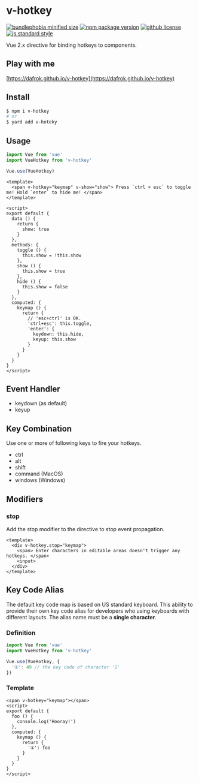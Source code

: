 # v-hotkey

[![bundlephobia minified size](https://badgen.net/bundlephobia/min/v-hotkey)](https://bundlephobia.com/result?p=v-hotkey)
[![npm package version](https://badgen.net/npm/v/v-hotkey)](https://npm.im/v-hotkey)
[![github license](https://badgen.net/github/license/dafrok/v-hotkey)](https://github.com/dafrok/v-hotkey/blob/master/LICENSE)
[![js standard style](https://badgen.net/badge/code%20style/standard/pink)](https://standardjs.com)

Vue 2.x directive for binding hotkeys to components.

## Play with me

[https://dafrok.github.io/v-hotkey](https://dafrok.github.io/v-hotkey)

## Install

```bash
$ npm i v-hotkey
# or
$ yard add v-hoteky
```

## Usage

```javascript
import Vue from 'vue'
import VueHotkey from 'v-hotkey'

Vue.use(VueHotkey)
```

```vue
<template>
  <span v-hotkey="keymap" v-show="show"> Press `ctrl + esc` to toggle me! Hold `enter` to hide me! </span>
</template>

<script>
export default {
  data () {
    return {
      show: true
    }
  },
  methods: {
    toggle () {
      this.show = !this.show
    },
    show () {
      this.show = true
    },
    hide () {
      this.show = false
    }
  },
  computed: {
    keymap () {
      return {
        // 'esc+ctrl' is OK.
        'ctrl+esc': this.toggle,
        'enter': {
          keydown: this.hide,
          keyup: this.show
        }
      }
    }
  }
}
</script>
```

## Event Handler

- keydown (as default) 
- keyup

## Key Combination

Use one or more of following keys to fire your hotkeys.

- ctrl
- alt
- shift
- command (MacOS)
- windows (Windows)

## Modifiers

### stop

Add the stop modifier to the directive to stop event propagation.

```vue
<template>
  <div v-hotkey.stop="keymap">
    <span> Enter characters in editable areas doesn't trigger any hotkeys. </span>
    <input>
  </div>
</template>
```

## Key Code Alias

The default key code map is based on US standard keyboard.
This ability to provide their own key code alias for developers who using keyboards with different layouts. The alias name must be a **single character**.

### Definition

```javascript
import Vue from 'vue'
import VueHotkey from 'v-hotkey'

Vue.use(VueHotkey, {
  '①': 49 // the key code of character '1'
})
```

### Template

```vue
<span v-hotkey="keymap"></span>
<script>
export default {
  foo () {
    console.log('Hooray!')
  },
  computed: {
    keymap () {
      return {
        '①': foo
      }
    }
  }
}
</script>
```
